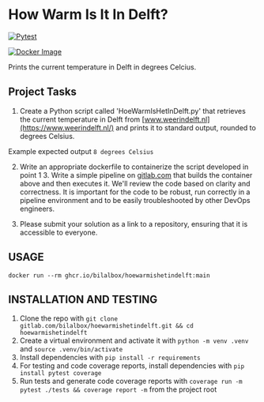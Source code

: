 # How Warm Is It In Delft?

[![Pytest](https://github.com/bilalbox/HoeWarmIsHetInDelft/actions/workflows/pytest-coverage-commentator.yml/badge.svg?branch=main)](https://github.com/bilalbox/HoeWarmIsHetInDelft/actions/workflows/pytest-coverage-commentator.yml)

[![Docker Image](https://github.com/bilalbox/HoeWarmIsHetInDelft/actions/workflows/docker-image.yml/badge.svg?branch=main)](https://github.com/bilalbox/HoeWarmIsHetInDelft/actions/workflows/docker-image.yml)

Prints the current temperature in Delft in degrees Celcius.

## Project Tasks

1. Create a Python script called 'HoeWarmIsHetInDelft.py' that retrieves the current temperature in Delft from [www.weerindelft.nl](https://www.weerindelft.nl/) and prints it to standard output, rounded to degrees Celsius.

Example expected output
`8 degrees Celsius`

2. Write an appropriate dockerfile to containerize the script developed in point 1 3. Write a simple pipeline on [gitlab.com](https://www.gitlab.com) that builds the container above and then executes it. We'll review the code based on clarity and correctness. It is important for the code to be robust, run correctly in a pipeline environment and to be easily troubleshooted by other DevOps engineers.

3. Please submit your solution as a link to a repository, ensuring that it is accessible to everyone.

## USAGE

`docker run --rm ghcr.io/bilalbox/hoewarmishetindelft:main`

## INSTALLATION AND TESTING

1. Clone the repo with `git clone gitlab.com/bilalbox/hoewarmishetindelft.git && cd hoewarmishetindelft`
2. Create a virtual environment and activate it with `python -m venv .venv` and `source .venv/bin/activate`
3. Install dependencies with `pip install -r requirements`
4. For testing and code coverage reports, install dependencies with `pip install pytest coverage`
5. Run tests and generate code coverage reports with `coverage run -m pytest ./tests && coverage report -m` from the project root
